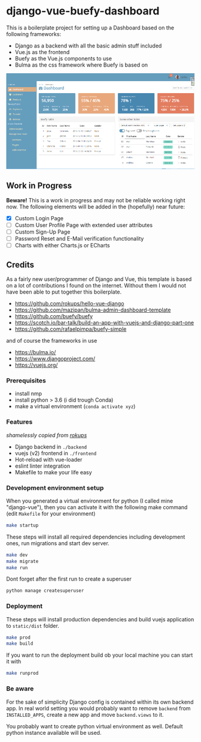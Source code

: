 # django-vue-buefy-dashboard

This is a boilerplate project for setting up a Dashboard based on the following frameworks:
- Django as a backend with all the basic admin stuff included
- Vue.js as the frontend
- Buefy as the Vue.js components to use
- Bulma as the css framework where Buefy is based on

![Dashboard Image](docs/screenshots/dashboard.png)

## Work in Progress
**Beware!** This is a work in progress and may not be reliable working right now. The following elements will be added in the (hopefully) near future:
- [X] Custom Login Page
- [ ] Custom User Profile Page with extended user attributes
- [ ] Custom Sign-Up Page
- [ ] Password Reset and E-Mail verification functionality
- [ ] Charts with either Charts.js or ECharts

## Credits 
As a fairly new user/programmer of Django and Vue, this template is based on a lot of contributions I found on the internet. Without them I would not have been able to put together this boilerplate. 
- https://github.com/rokups/hello-vue-django
- https://github.com/mazipan/bulma-admin-dashboard-template
- https://github.com/buefy/buefy
- https://scotch.io/bar-talk/build-an-app-with-vuejs-and-django-part-one
- https://github.com/rafaelpimpa/buefy-simple

and of course the frameworks in use
- https://bulma.io/
- https://www.djangoproject.com/
- https://vuejs.org/


### Prerequisites
- install nmp
- install python > 3.6 (i did trough Conda)
- make a virtual environment (`conda activate xyz`)

### Features
*shamelessly copied from [rokups](https://github.com/rokups)*

* Django backend in `./backend`
* vuejs (v2) frontend in `./frontend`
* Hot-reload with vue-loader
* eslint linter integration
* Makefile to make your life easy


### Development environment setup

When you generated a virtual environment for python (I called mine "django-vue"), then you can activate it with the following make command (edit `Makefile` for your environment)

```bash
make startup
```

These steps will install all required dependencies including development ones, run migrations and start dev server.

```bash
make dev
make migrate
make run
```

Dont forget after the first run to create a superuser
```bash
python manage createsuperuser
```

### Deployment

These steps will install production dependencies and build vuejs application to `static/dist` folder.

```bash
make prod
make build
```

If you want to run the deployment build ob your local machine you can start it with

```bash
make runprod
```


### Be aware

For the sake of simplicity Django config is contained within its own backend app. In real world setting you would probably want to remove `backend` from `INSTALLED_APPS`, create a new app and move `backend.views` to it.

You probably want to create python virtual environment as well. Default python instance available will be used.
